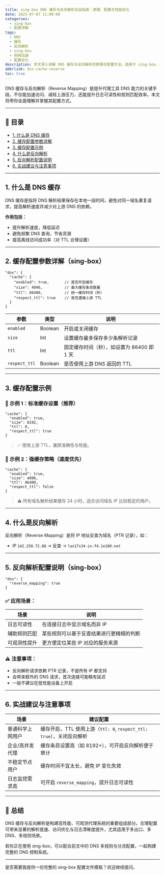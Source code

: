 ```yaml
---
title: sing-box DNS 缓存与反向解析实战指南：原理、配置与性能优化
date: 2025-07-07 11:00:00
categories:
  - sing-box
  - 配置详解
tags:
  - DNS
  - 缓存
  - 反向解析
  - sing-box
  - 网络加速
  - 配置优化
description: 本文深入讲解 DNS 缓存与反向解析的原理与配置方法，适用于 sing-box、Clash 等代理工具，有效提升网络解析速度与可观测性。
abbrlink: dns-cache-reverse
toc: true
---
```


DNS 缓存与反向解析（Reverse Mapping）是提升代理工具 DNS 能力的关键手段，不仅能加速访问、减轻上游压力，还能提升日志可读性和规则匹配效率。本文将带你全面理解并掌握其配置方式。

---

<!-- more -->

## 📘 目录

- [1. 什么是 DNS 缓存](#1-什么是-dns-缓存)
- [2. 缓存配置参数详解](#2-缓存配置参数详解（sing-box）)
- [3. 缓存配置示例](#3-缓存配置示例)
- [4. 什么是反向解析](#4-什么是反向解析)
- [5. 反向解析配置说明](#5-反向解析配置说明（sing-box）)
- [6. 实战建议与注意事项](#6-实战建议与注意事项)

---

## 1. 什么是 DNS 缓存

DNS 缓存是指将 DNS 解析结果保存在本地一段时间，避免对同一域名重复请求，提高解析速度并减少对上游 DNS 的依赖。

**作用包括：**

- 提升解析速度，降低延迟
- 避免频繁 DNS 查询，节省资源
- 提高离线访问成功率（对 TTL 合理设置）

---

## 2. 缓存配置参数详解（sing-box）

```jsonc
"dns": {
  "cache": {
    "enabled": true,       // 是否开启缓存
    "size": 4096,          // 最大缓存条目数量
    "ttl": 86400,          // 统一缓存时间（秒）
    "respect_ttl": true    // 是否遵循上游 TTL
  }
}
```

| 参数         | 类型    | 说明 |
|--------------|---------|------|
| `enabled`    | Boolean | 开启或关闭缓存 |
| `size`       | Int     | 设置缓存最多保存多少条解析记录 |
| `ttl`        | Int     | 固定缓存时间（秒），如设置为 86400 即 1 天 |
| `respect_ttl`| Boolean | 是否使用上游 DNS 返回的 TTL |

---

## 3. 缓存配置示例

### 🧪 示例 1：标准缓存设置（推荐）

```jsonc
"cache": {
  "enabled": true,
  "size": 8192,
  "ttl": 0,
  "respect_ttl": true
}
```
> ✅ 使用上游 TTL，兼顾准确性与性能。

### 🧪 示例 2：强缓存策略（速度优先）

```jsonc
"cache": {
  "enabled": true,
  "size": 4096,
  "ttl": 86400,
  "respect_ttl": false
}
```
> ⚠️ 所有域名解析结果缓存 24 小时，适合访问域名 IP 比较稳定的用户。

---

## 4. 什么是反向解析

反向解析（Reverse Mapping）是将 IP 地址反查为域名（PTR 记录），如：

- IP `142.250.72.68` → 反查 → `lax17s34-in-f4.1e100.net`

---

## 5. 反向解析配置说明（sing-box）

```jsonc
"dns": {
  "reverse_mapping": true
}
```

### ✅ 应用场景：

| 场景 | 说明 |
|------|------|
| 日志可读性 | 在连接日志中显示域名而非 IP |
| 辅助规则匹配 | 某些规则可以基于反查结果进行更精细的判断 |
| 可观测性提升 | 更方便定位某些 IP 对应的服务来源 |

### ⚠️ 注意事项：

- 反向解析请求依赖 PTR 记录，不是所有 IP 都支持
- 会带来额外的 DNS 请求，首次连接可能略有延迟
- 一般不建议在低性能设备上开启

---

## 6. 实战建议与注意事项

| 场景 | 建议配置 |
|------|----------|
| 普通科学上网用户 | 缓存开启，TTL 使用上游（`ttl: 0`, `respect_ttl: true`），关闭反向解析 |
| 企业/高并发代理 | 缓存条目设置高（如 8192+），可开启反向解析便于审计 |
| 不稳定节点用户   | 缓存时间不宜太长，避免 IP 变化失效 |
| 日志监控需求高   | 可开启 `reverse_mapping`，提升日志可读性 |

---

## 🧾 总结

DNS 缓存与反向解析是构建高性能、可观测代理系统的重要组成部分。合理配置可带来显著的解析提速、访问优化与日志清晰度提升，尤其适用于多出口、多 DNS、多规则场景。

若你正在使用 sing-box，可以配合前文中的 DNS 多规则与分流配置，一起构建完整的 DNS 控制系统。

---

是否需要我提供一份完整的 sing-box 配置文件模板？欢迎继续提问。
